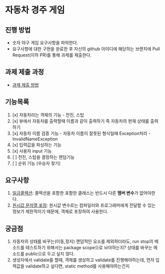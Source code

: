 # 자동차 경주 게임
## 진행 방법
* 숫자 야구 게임 요구사항을 파악한다.
* 요구사항에 대한 구현을 완료한 후 자신의 github 아이디에 해당하는 브랜치에 Pull Request(이하 PR)를 통해 과제를 제출한다.

## 과제 제출 과정
* [과제 제출 방법](https://github.com/next-step/nextstep-docs/tree/master/precourse)

## 기능목록
1. [x] 자동차라는 객체의 기능 - 전진, 스탑
2. [x] 뷰에서 자동차를 출력할때 이름과 같이 출력하기 즉 자동차의 현재 상태를 출력하기
3. [x] 자동차 이름 검증 기능 - 자동차 이름이 잘못된 형식일때 Exception처리 - InvalidNameException
4. [x] 입력값을 파싱하는 기능
5. [x] 사용자 input 기능
6. [ ] 전진, 스탑을 결정하는 랜덤기능
7. [ ] 순위 기능 (우승자 찾기)

## 요구사항
1. [일금콜렉션](https://developerfarm.wordpress.com/2012/02/01/object_calisthenics_/): 콜렉션을 포함한 포함한 클래스는 반드시 다른 **멤버 변수**가 없어야한다.
2. [원시값,문자열 포장](https://developerfarm.wordpress.com/2012/01/27/object_calisthenics_4/): 원시값 변수로는 컴파일러와 프로그래머에게 전달할 수 있는 정보가 제한적이기 때문에, 객체로 포장하여 사용한다.

## 궁금점
1. 자동차의 상태를 바꾸는(이동,정지) 랜덤적인 요소를 제외하더라도, run stop의 메소드를 테스트하기 위해서는 package scope으로 놔야하는지? 상태를 바꾸는 메소드를 public으로 두고 싶지 않다.
2. 생성자에서 validate를 할때, 객체를 생성하고 validate를 진행해야하는데, 먼저 입력값을 validate하고 싶다면, static method를 사용해야하는건지


